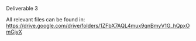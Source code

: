 Deliverable 3

All relevant files can be found in:
https://drive.google.com/drive/folders/1ZFbX7AQL4mux9qnBmyV1G_hQpxOmGjyX
